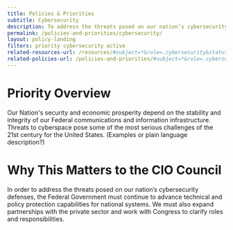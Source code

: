```yaml
---
title: Policies & Priorities
subtitle: Cybersecurity
description: To address the threats posed on our nation’s cybersecurity defenses, the Federal Government must continue to advance technical and policy protection capabilities for national systems.
permalink: /policies-and-priorities/cybersecurity/
layout: policy-landing
filters: priority cybersecurity active
related-resources-url: /resources/#subject=*&role=.cybersecurity&status=*
related-policies-url: /policies-and-priorities/#subject=*&role=.cybersecurity&status=*
---
```


# Priority Overview #
Our Nation's security and economic prosperity depend on the stability and integrity of our Federal communications and information infrastructure. Threats to cyberspace pose some of the most serious challenges of the 21st century for the United States. (Examples or plain language description?)

# Why This Matters to the CIO Council #
In order to address the threats posed on our nation’s cybersecurity defenses, the Federal Government must continue to advance technical and policy protection capabilities for national systems. We must also expand partnerships with the private sector and work with Congress to clarify roles and responsibilities.
&nbsp;
